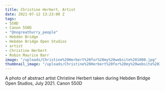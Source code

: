 ```yaml
---
title: Christine Herbert, Artist
date: 2021-07-12 13:23:00 Z
tags:
- 550D
- Canon 550D
- "@nogreathurry_people"
- Hebden Bridge
- Hebden Bridge Open Studios
- artist
- Christine Herbert
- Robin Maurice Barr
image: "/uploads/Christine%20Herbert%20for%20my%20website%201000.jpg"
thumbnail_image: "/uploads/Christine%20Herbert%20for%20my%20website%20300.jpg"
---
```


A photo of abstract artist Christine Herbert taken during Hebden Bridge Open Studios, July 2021. Canon 550D